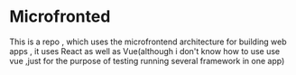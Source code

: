# Microfronted

This is a repo , which uses the microfrontend architecture for building web apps , it uses React as well as Vue(although i don't know how to use use vue ,just for the purpose of testing running several framework in one app)